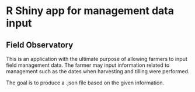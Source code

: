 # R Shiny app for management data input
## Field Observatory

This is an application with the ultimate purpose of allowing farmers to input field management data. The farmer may input information related to management such as the dates when harvesting and tilling were performed.

The goal is to produce a .json file based on the given information.